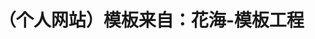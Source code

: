 <!--
 * @Author: 七画一只妖
 * @Date: 2022-05-22 21:37:52
 * @LastEditors: 七画一只妖
 * @LastEditTime: 2022-05-23 11:23:20
 * @Description: file content
-->
# （个人网站）模板来自：花海-模板工程